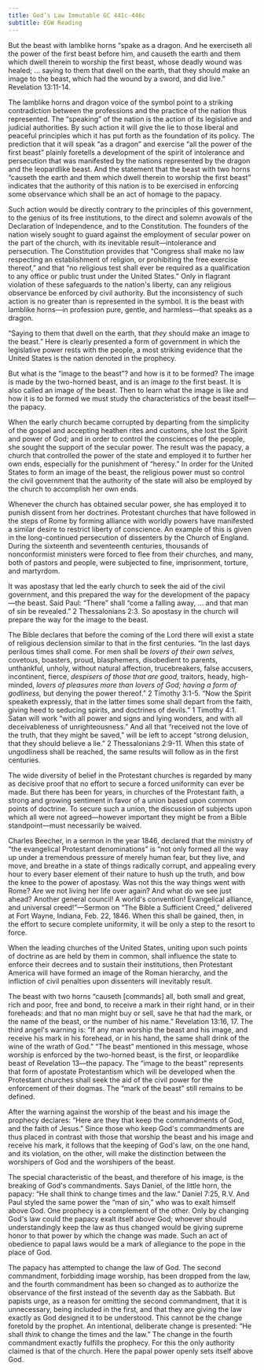```yaml
---
title: God’s Law Immutable GC 441c-446c
subtitle: EGW Reading
---
```


But the beast with lamblike horns “spake as a dragon. And he exerciseth all the power of the first beast before him, and causeth the earth and them which dwell therein to worship the first beast, whose deadly wound was healed; ... saying to them that dwell on the earth, that they should make an image to the beast, which had the wound by a sword, and did live.” Revelation 13:11-14.

The lamblike horns and dragon voice of the symbol point to a striking contradiction between the professions and the practice of the nation thus represented. The “speaking” of the nation is the action of its legislative and judicial authorities. By such action it will give the lie to those liberal and peaceful principles which it has put forth as the foundation of its policy. The prediction that it will speak “as a dragon” and exercise “all the power of the first beast” plainly foretells a development of the spirit of intolerance and persecution that was manifested by the nations represented by the dragon and the leopardlike beast. And the statement that the beast with two horns “causeth the earth and them which dwell therein to worship the first beast” indicates that the authority of this nation is to be exercised in enforcing some observance which shall be an act of homage to the papacy.

Such action would be directly contrary to the principles of this government, to the genius of its free institutions, to the direct and solemn avowals of the Declaration of Independence, and to the Constitution. The founders of the nation wisely sought to guard against the employment of secular power on the part of the church, with its inevitable result—intolerance and persecution. The Constitution provides that “Congress shall make no law respecting an establishment of religion, or prohibiting the free exercise thereof,” and that “no religious test shall ever be required as a qualification to any office or public trust under the United States.” Only in flagrant violation of these safeguards to the nation's liberty, can any religious observance be enforced by civil authority. But the inconsistency of such action is no greater than is represented in the symbol. It is the beast with lamblike horns—in profession pure, gentle, and harmless—that speaks as a dragon.

“Saying to them that dwell on the earth, that _they_ should make an image to the beast.” Here is clearly presented a form of government in which the legislative power rests with the people, a most striking evidence that the United States is the nation denoted in the prophecy.

But what is the “image to the beast”? and how is it to be formed? The image is made by the two-horned beast, and is an image _to_ the first beast. It is also called an image _of_ the beast. Then to learn what the image is like and how it is to be formed we must study the characteristics of the beast itself—the papacy.

When the early church became corrupted by departing from the simplicity of the gospel and accepting heathen rites and customs, she lost the Spirit and power of God; and in order to control the consciences of the people, she sought the support of the secular power. The result was the papacy, a church that controlled the power of the state and employed it to further her own ends, especially for the punishment of “heresy.” In order for the United States to form an image of the beast, the religious power must so control the civil government that the authority of the state will also be employed by the church to accomplish her own ends.

Whenever the church has obtained secular power, she has employed it to punish dissent from her doctrines. Protestant churches that have followed in the steps of Rome by forming alliance with worldly powers have manifested a similar desire to restrict liberty of conscience. An example of this is given in the long-continued persecution of dissenters by the Church of England. During the sixteenth and seventeenth centuries, thousands of nonconformist ministers were forced to flee from their churches, and many, both of pastors and people, were subjected to fine, imprisonment, torture, and martyrdom.

It was apostasy that led the early church to seek the aid of the civil government, and this prepared the way for the development of the papacy—the beast. Said Paul: “There” shall “come a falling away, ... and that man of sin be revealed.” 2 Thessalonians 2:3. So apostasy in the church will prepare the way for the image to the beast.

The Bible declares that before the coming of the Lord there will exist a state of religious declension similar to that in the first centuries. “In the last days perilous times shall come. For men shall be _lovers of their own selves,_ covetous, boasters, proud, blasphemers, disobedient to parents, unthankful, unholy, without natural affection, trucebreakers, false accusers, incontinent, fierce, _despisers of those that are good,_ traitors, heady, high-minded, _lovers of pleasures more than lovers of God; having a form of godliness,_ but denying the power thereof.” 2 Timothy 3:1-5. “Now the Spirit speaketh expressly, that in the latter times some shall depart from the faith, giving heed to seducing spirits, and doctrines of devils.” 1 Timothy 4:1. Satan will work “with all power and signs and lying wonders, and with all deceivableness of unrighteousness.” And all that “received not the love of the truth, that they might be saved,” will be left to accept “strong delusion, that they should believe a lie.” 2 Thessalonians 2:9-11. When this state of ungodliness shall be reached, the same results will follow as in the first centuries.

The wide diversity of belief in the Protestant churches is regarded by many as decisive proof that no effort to secure a forced uniformity can ever be made. But there has been for years, in churches of the Protestant faith, a strong and growing sentiment in favor of a union based upon common points of doctrine. To secure such a union, the discussion of subjects upon which all were not agreed—however important they might be from a Bible standpoint—must necessarily be waived.

Charles Beecher, in a sermon in the year 1846, declared that the ministry of “the evangelical Protestant denominations” is “not only formed all the way up under a tremendous pressure of merely human fear, but they live, and move, and breathe in a state of things radically corrupt, and appealing every hour to every baser element of their nature to hush up the truth, and bow the knee to the power of apostasy. Was not this the way things went with Rome? Are we not living her life over again? And what do we see just ahead? Another general council! A world's convention! Evangelical alliance, and universal creed!”—Sermon on “The Bible a Sufficient Creed,” delivered at Fort Wayne, Indiana, Feb. 22, 1846. When this shall be gained, then, in the effort to secure complete uniformity, it will be only a step to the resort to force.

When the leading churches of the United States, uniting upon such points of doctrine as are held by them in common, shall influence the state to enforce their decrees and to sustain their institutions, then Protestant America will have formed an image of the Roman hierarchy, and the infliction of civil penalties upon dissenters will inevitably result.

The beast with two horns “causeth \[commands\] all, both small and great, rich and poor, free and bond, to receive a mark in their right hand, or in their foreheads: and that no man might buy or sell, save he that had the mark, or the name of the beast, or the number of his name.” Revelation 13:16, 17. The third angel's warning is: “If any man worship the beast and his image, and receive his mark in his forehead, or in his hand, the same shall drink of the wine of the wrath of God.” “The beast” mentioned in this message, whose worship is enforced by the two-horned beast, is the first, or leopardlike beast of Revelation 13—the papacy. The “image to the beast” represents that form of apostate Protestantism which will be developed when the Protestant churches shall seek the aid of the civil power for the enforcement of their dogmas. The “mark of the beast” still remains to be defined.

After the warning against the worship of the beast and his image the prophecy declares: “Here are they that keep the commandments of God, and the faith of Jesus.” Since those who keep God's commandments are thus placed in contrast with those that worship the beast and his image and receive his mark, it follows that the keeping of God's law, on the one hand, and its violation, on the other, will make the distinction between the worshipers of God and the worshipers of the beast.

The special characteristic of the beast, and therefore of his image, is the breaking of God's commandments. Says Daniel, of the little horn, the papacy: “He shall think to change times and the law.” Daniel 7:25, R.V. And Paul styled the same power the “man of sin,” who was to exalt himself above God. One prophecy is a complement of the other. Only by changing God's law could the papacy exalt itself above God; whoever should understandingly keep the law as thus changed would be giving supreme honor to that power by which the change was made. Such an act of obedience to papal laws would be a mark of allegiance to the pope in the place of God.

The papacy has attempted to change the law of God. The second commandment, forbidding image worship, has been dropped from the law, and the fourth commandment has been so changed as to authorize the observance of the first instead of the seventh day as the Sabbath. But papists urge, as a reason for omitting the second commandment, that it is unnecessary, being included in the first, and that they are giving the law exactly as God designed it to be understood. This cannot be the change foretold by the prophet. An intentional, deliberate change is presented: “He shall _think_ to change the times and the law.” The change in the fourth commandment exactly fulfills the prophecy. For this the only authority claimed is that of the church. Here the papal power openly sets itself above God.